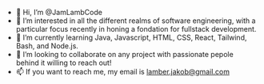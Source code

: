 - 👋 Hi, I’m @JamLambCode
- 👀 I’m interested in all the different realms of software engineering, with a particular focus recently in honing a fondation for fullstack development.
- 🌱 I’m currently learning Java, Javascript, HTML, CSS, React, Tailwind, Bash, and Node.js.
- 💞️ I’m looking to collaborate on any project with passionate pepole behind it willing to reach out!
- 📫 If you want to reach me, my email is lamber.jakob@gmail.com

<!---
JamLambCode/JamLambCode is a ✨ special ✨ repository because its `README.md` (this file) appears on your GitHub profile.
You can click the Preview link to take a look at your changes.
--->
